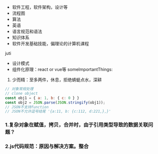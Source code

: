 - 软件工程，软件架构，设计等
- 流程图
- 算法
- 英语
- 语言规范和语法
- 知识体系
- 软件开发基础技能，偏理论的计算机课程

juti
- 设计模式
- 组件化原理：react or vue等
someImportantThings:
1. 少而精：至多两件，休息，拒绝蜻蜓点水，深耕
``` js
// 对象常规处理
// clone object
const obj1 = { a: 1, b: { c: 0 } }
const obj2 = JSON.parse(JSON.stringify(obj1));
// JSON不支持function
// JSON不允许逗号结尾 '{a:11, b: {c:112, d:221,},}'

```

### 1.复杂对象在赋值，拷贝，合并时，由于引用类型导致的数据关联问题？
### 2.js代码规范：原因与解决方案。整合

